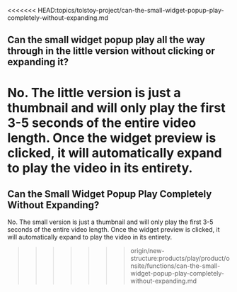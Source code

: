 <<<<<<< HEAD:topics/tolstoy-project/can-the-small-widget-popup-play-completely-without-expanding.md
## Can the small widget popup play all the way through in the little version without clicking or expanding it?

No. The little version is just a thumbnail and will only play the first 3-5 seconds of the entire video length. Once the widget preview is clicked, it will automatically expand to play the video in its entirety.
=======
## Can the Small Widget Popup Play Completely Without Expanding?

No. The small version is just a thumbnail and will only play the first 3-5 seconds of the entire video length. Once the widget preview is clicked, it will automatically expand to play the video in its entirety.
>>>>>>> origin/new-structure:products/play/product/onsite/functions/can-the-small-widget-popup-play-completely-without-expanding.md
